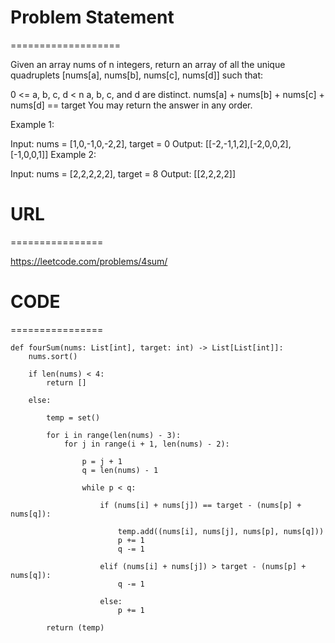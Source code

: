 

# Problem Statement
===================

Given an array nums of n integers, return an array of all the unique quadruplets [nums[a], nums[b], nums[c], nums[d]] such that:

0 <= a, b, c, d < n
a, b, c, and d are distinct.
nums[a] + nums[b] + nums[c] + nums[d] == target
You may return the answer in any order.

 

Example 1:

Input: nums = [1,0,-1,0,-2,2], target = 0
Output: [[-2,-1,1,2],[-2,0,0,2],[-1,0,0,1]]
Example 2:

Input: nums = [2,2,2,2,2], target = 8
Output: [[2,2,2,2]]

# URL
================

https://leetcode.com/problems/4sum/

# CODE
================

```
def fourSum(nums: List[int], target: int) -> List[List[int]]:
    nums.sort()

    if len(nums) < 4:
        return []

    else:

        temp = set()

        for i in range(len(nums) - 3):
            for j in range(i + 1, len(nums) - 2):

                p = j + 1
                q = len(nums) - 1

                while p < q:

                    if (nums[i] + nums[j]) == target - (nums[p] + nums[q]):

                        temp.add((nums[i], nums[j], nums[p], nums[q]))
                        p += 1
                        q -= 1

                    elif (nums[i] + nums[j]) > target - (nums[p] + nums[q]):
                        q -= 1

                    else:
                        p += 1

        return (temp)
```